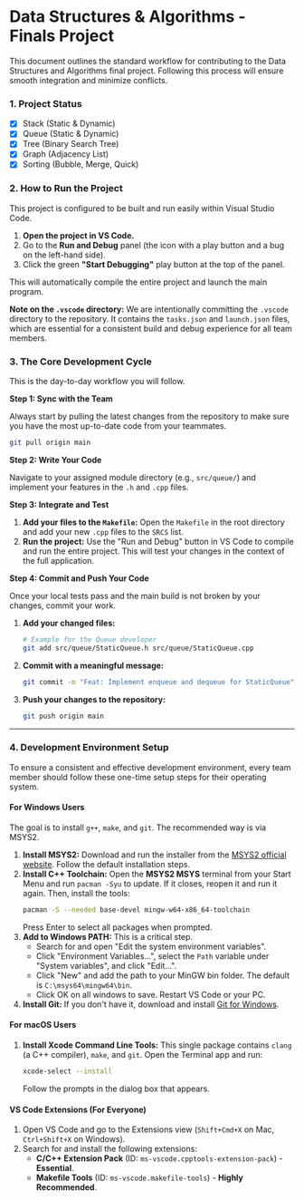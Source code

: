 # Data Structures & Algorithms - Finals Project

This document outlines the standard workflow for contributing to the Data Structures and Algorithms final project. Following this process will ensure smooth integration and minimize conflicts.

### **1. Project Status**

*   [x] Stack (Static & Dynamic)
*   [x] Queue (Static & Dynamic)
*   [x] Tree (Binary Search Tree)
*   [x] Graph (Adjacency List)
*   [x] Sorting (Bubble, Merge, Quick)

### **2. How to Run the Project**

This project is configured to be built and run easily within Visual Studio Code.

1.  **Open the project in VS Code.**
2.  Go to the **Run and Debug** panel (the icon with a play button and a bug on the left-hand side).
3.  Click the green **"Start Debugging"** play button at the top of the panel.

This will automatically compile the entire project and launch the main program.

**Note on the `.vscode` directory:** We are intentionally committing the `.vscode` directory to the repository. It contains the `tasks.json` and `launch.json` files, which are essential for a consistent build and debug experience for all team members.

### **3. The Core Development Cycle**

This is the day-to-day workflow you will follow.

**Step 1: Sync with the Team**

Always start by pulling the latest changes from the repository to make sure you have the most up-to-date code from your teammates.

```bash
git pull origin main
```

**Step 2: Write Your Code**

Navigate to your assigned module directory (e.g., `src/queue/`) and implement your features in the `.h` and `.cpp` files.

**Step 3: Integrate and Test**

1.  **Add your files to the `Makefile`:** Open the `Makefile` in the root directory and add your new `.cpp` files to the `SRCS` list.
2.  **Run the project:** Use the "Run and Debug" button in VS Code to compile and run the entire project. This will test your changes in the context of the full application.

**Step 4: Commit and Push Your Code**

Once your local tests pass and the main build is not broken by your changes, commit your work.

1.  **Add your changed files:**
    ```bash
    # Example for the Queue developer
    git add src/queue/StaticQueue.h src/queue/StaticQueue.cpp
    ```

2.  **Commit with a meaningful message:**
    ```bash
    git commit -m "Feat: Implement enqueue and dequeue for StaticQueue"
    ```

3.  **Push your changes to the repository:**
    ```bash
    git push origin main
    ```

---

### **4. Development Environment Setup**

To ensure a consistent and effective development environment, every team member should follow these one-time setup steps for their operating system.

#### **For Windows Users**

The goal is to install `g++`, `make`, and `git`. The recommended way is via MSYS2.

1.  **Install MSYS2:** Download and run the installer from the [MSYS2 official website](https://www.msys2.org/). Follow the default installation steps.
2.  **Install C++ Toolchain:** Open the **MSYS2 MSYS** terminal from your Start Menu and run `pacman -Syu` to update. If it closes, reopen it and run it again. Then, install the tools:
    ```bash
    pacman -S --needed base-devel mingw-w64-x86_64-toolchain
    ```
    Press Enter to select all packages when prompted.
3.  **Add to Windows PATH:** This is a critical step.
    *   Search for and open "Edit the system environment variables".
    *   Click "Environment Variables...", select the `Path` variable under "System variables", and click "Edit...".
    *   Click "New" and add the path to your MinGW bin folder. The default is `C:\msys64\mingw64\bin`.
    *   Click OK on all windows to save. Restart VS Code or your PC.
4.  **Install Git:** If you don't have it, download and install [Git for Windows](https://git-scm.com/download/win).

#### **For macOS Users**

1.  **Install Xcode Command Line Tools:** This single package contains `clang` (a C++ compiler), `make`, and `git`. Open the Terminal app and run:
    ```bash
    xcode-select --install
    ```
    Follow the prompts in the dialog box that appears.

#### **VS Code Extensions (For Everyone)**

1.  Open VS Code and go to the Extensions view (`Shift+Cmd+X` on Mac, `Ctrl+Shift+X` on Windows).
2.  Search for and install the following extensions:
    *   **C/C++ Extension Pack** (ID: `ms-vscode.cpptools-extension-pack`) - **Essential**.
    *   **Makefile Tools** (ID: `ms-vscode.makefile-tools`) - **Highly Recommended**.
